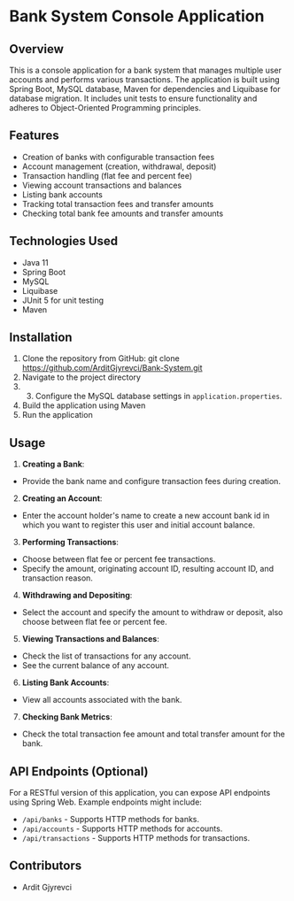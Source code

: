 # Bank System Console Application

## Overview

This is a console application for a bank system that manages multiple user accounts and performs various transactions. The application is built using Spring Boot, MySQL database, Maven for dependencies and Liquibase for database migration. It includes unit tests to ensure functionality and adheres to Object-Oriented Programming principles.

## Features

- Creation of banks with configurable transaction fees
- Account management (creation, withdrawal, deposit)
- Transaction handling (flat fee and percent fee)
- Viewing account transactions and balances
- Listing bank accounts
- Tracking total transaction fees and transfer amounts
- Checking total bank fee amounts and transfer amounts

## Technologies Used

- Java 11
- Spring Boot
- MySQL
- Liquibase
- JUnit 5 for unit testing
- Maven

## Installation

1. Clone the repository from GitHub: git clone https://github.com/ArditGjyrevci/Bank-System.git
2. Navigate to the project directory
3. 3. Configure the MySQL database settings in `application.properties`.
4. Build the application using Maven
5. Run the application

## Usage

1. **Creating a Bank**:
- Provide the bank name and configure transaction fees during creation.

2. **Creating an Account**:
- Enter the account holder's name to create a new account  bank id in which you want to register this user and initial account balance.

3. **Performing Transactions**:
- Choose between flat fee or percent fee transactions.
- Specify the amount, originating account ID, resulting account ID, and transaction reason.

4. **Withdrawing and Depositing**:
- Select the account and specify the amount to withdraw or deposit, also choose between flat fee or percent fee.

5. **Viewing Transactions and Balances**:
- Check the list of transactions for any account.
- See the current balance of any account.

6. **Listing Bank Accounts**:
- View all accounts associated with the bank.

7. **Checking Bank Metrics**:
- Check the total transaction fee amount and total transfer amount for the bank.

## API Endpoints (Optional)

For a RESTful version of this application, you can expose API endpoints using Spring Web. Example endpoints might include:

- `/api/banks` - Supports HTTP methods for banks.
- `/api/accounts` - Supports HTTP methods for accounts.
- `/api/transactions` - Supports HTTP methods for transactions.

## Contributors
- Ardit Gjyrevci
